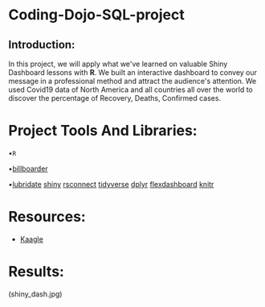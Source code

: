 # Coding-Dojo-SQL-project


## Introduction:

In this project, we will apply what we've learned on valuable Shiny Dashboard lessons with **R**. We built an interactive dashboard to convey our message in a professional method and attract the audience's attention. We used Covid19 data of North America and all countries all over the world to discover the percentage of Recovery, Deaths, Confirmed cases.



# Project Tools And Libraries:
•``R``

•[billboarder](https://cran.r-project.org/web/packages/billboarder/billboarder.pdf)

•[lubridate](https://lubridate.tidyverse.org/)
[shiny](https://shiny.rstudio.com/)
[rsconnect](https://cran.r-project.org/web/packages/rsconnect/rsconnect.pdf)
[tidyverse](https://www.tidyverse.org/packages/)
[dplyr](https://cran.r-project.org/web/packages/dplyr/vignettes/dplyr.html)
[flexdashboard](https://rmarkdown.rstudio.com/flexdashboard/)
[knitr](https://www.rdocumentation.org/packages/knitr/versions/1.30)


# Resources:
- [Kaagle](https://www.kaggle.com/okwirjulius/covid19-cases-in-africa)

# Results:
(shiny_dash.jpg)









